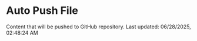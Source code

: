 # Auto Push File

Content that will be pushed to GitHub repository.
Last updated: 06/28/2025, 02:48:24 AM